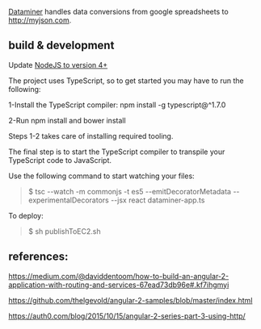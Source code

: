 [Dataminer](https://github.com/col42dev/dataminer) handles data conversions from google spreadsheets to http://myjson.com.


## build & development

Update [NodeJS to version 4+](https://nodejs.org/en/download/)

The project uses TypeScript, so to get started you may have to run the following:

1-Install the TypeScript compiler: npm install -g typescript@^1.7.0

2-Run npm install and bower install

Steps 1-2 takes care of installing required tooling.

The final step is to start the TypeScript compiler to transpile your TypeScript code to JavaScript.

Use the following command to start watching your files:

>$ tsc --watch -m commonjs -t es5 --emitDecoratorMetadata --experimentalDecorators --jsx react dataminer-app.ts

To deploy:
>$ sh publishToEC2.sh

## references:

https://medium.com/@daviddentoom/how-to-build-an-angular-2-application-with-routing-and-services-67ead73db96e#.kf7ihgmyi

https://github.com/thelgevold/angular-2-samples/blob/master/index.html

https://auth0.com/blog/2015/10/15/angular-2-series-part-3-using-http/
